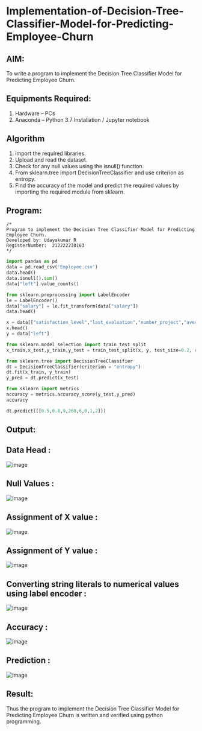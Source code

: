 # Implementation-of-Decision-Tree-Classifier-Model-for-Predicting-Employee-Churn

## AIM:
To write a program to implement the Decision Tree Classifier Model for Predicting Employee Churn.

## Equipments Required:
1. Hardware – PCs
2. Anaconda – Python 3.7 Installation / Jupyter notebook

## Algorithm
1. import the required libraries.
2. Upload and read the dataset.
3. Check for any null values using the isnull() function.
4. From sklearn.tree import DecisionTreeClassifier and use criterion as entropy.
5. Find the accuracy of the model and predict the required values by importing the required module from sklearn.

## Program:
```
/*
Program to implement the Decision Tree Classifier Model for Predicting Employee Churn.
Developed by: Udayakumar R
RegisterNumber:  212222230163
*/
```
```python
import pandas as pd
data = pd.read_csv('Employee.csv')
data.head()
data.isnull().sum()
data["left"].value_counts()

from sklearn.preprocessing import LabelEncoder
le = LabelEncoder()
data["salary"] = le.fit_transform(data["salary"])
data.head()

x = data[["satisfaction_level","last_evaluation","number_project","average_montly_hours","time_spend_company","Work_accident","promotion_last_5years","salary"]]
x.head()
y = data["left"]

from sklearn.model_selection import train_test_split
x_train,x_test,y_train,y_test = train_test_split(x, y, test_size=0.2, random_state = 100)

from sklearn.tree import DecisionTreeClassifier
dt = DecisionTreeClassifier(criterion = "entropy")
dt.fit(x_train, y_train)
y_pred = dt.predict(x_test)

from sklearn import metrics
accuracy = metrics.accuracy_score(y_test,y_pred)
accuracy

dt.predict([[0.5,0.8,9,260,6,0,1,2]])
```
## Output:
## Data Head :
![image](https://github.com/R-Udayakumar/Implementation-of-Decision-Tree-Classifier-Model-for-Predicting-Employee-Churn/assets/118708024/2511f197-1c54-424f-ac27-592b84c721d2)
## Null Values :
![image](https://github.com/R-Udayakumar/Implementation-of-Decision-Tree-Classifier-Model-for-Predicting-Employee-Churn/assets/118708024/7e35ffbf-7615-4674-bc63-ae26e1ca24d5)
## Assignment of X value :
![image](https://github.com/R-Udayakumar/Implementation-of-Decision-Tree-Classifier-Model-for-Predicting-Employee-Churn/assets/118708024/c815b43f-7465-4be3-afdb-e5e0f6297fe2)
## Assignment of Y value :
![image](https://github.com/R-Udayakumar/Implementation-of-Decision-Tree-Classifier-Model-for-Predicting-Employee-Churn/assets/118708024/1c13ff1b-071f-40b0-ae7b-beb22f23798e)
## Converting string literals to numerical values using label encoder :
![image](https://github.com/R-Udayakumar/Implementation-of-Decision-Tree-Classifier-Model-for-Predicting-Employee-Churn/assets/118708024/d6e369db-af68-4565-adb3-a8f5ee19fe9a)
## Accuracy :
![image](https://github.com/R-Udayakumar/Implementation-of-Decision-Tree-Classifier-Model-for-Predicting-Employee-Churn/assets/118708024/aff7b940-f7a9-4161-8690-babd7dd4a70b)
## Prediction :
![image](https://github.com/R-Udayakumar/Implementation-of-Decision-Tree-Classifier-Model-for-Predicting-Employee-Churn/assets/118708024/813140ca-4a3a-49bc-92a3-6970d9306272)



## Result:
Thus the program to implement the  Decision Tree Classifier Model for Predicting Employee Churn is written and verified using python programming.
